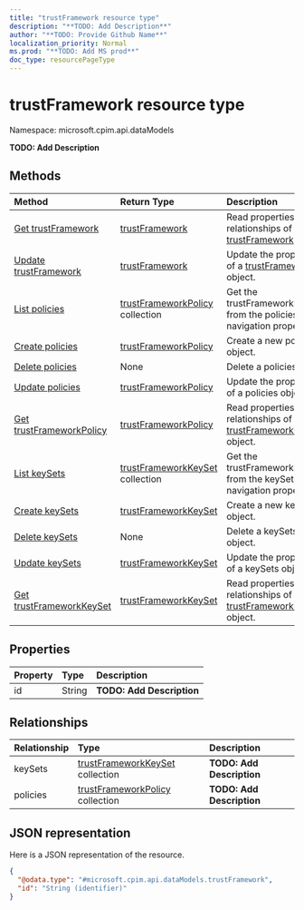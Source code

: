 ```yaml
---
title: "trustFramework resource type"
description: "**TODO: Add Description**"
author: "**TODO: Provide Github Name**"
localization_priority: Normal
ms.prod: "**TODO: Add MS prod**"
doc_type: resourcePageType
---
```


# trustFramework resource type


Namespace: microsoft.cpim.api.dataModels

**TODO: Add Description**

## Methods
|Method|Return Type|Description|
|:---|:---|:---|
|[Get trustFramework](../api/microsoft.cpim.api.datamodels-trustframework-get.md)|[trustFramework](../resources/microsoft.cpim.api.datamodels-trustframework.md)|Read properties and relationships of a [trustFramework](../resources/microsoft.cpim.api.datamodels-trustframework.md) object.|
|[Update trustFramework](../api/microsoft.cpim.api.datamodels-trustframework-update.md)|[trustFramework](../resources/microsoft.cpim.api.datamodels-trustframework.md)|Update the properties of a [trustFramework](../resources/microsoft.cpim.api.datamodels-trustframework.md) object.|
|[List policies](../api/microsoft.cpim.api.datamodels-trustframework-list-policies.md)|[trustFrameworkPolicy](../resources/microsoft.cpim.api.datamodels-trustframeworkpolicy.md) collection|Get the trustFrameworkPolicies from the policies navigation property.|
|[Create policies](../api/microsoft.cpim.api.datamodels-trustframework-post-policies.md)|[trustFrameworkPolicy](../resources/microsoft.cpim.api.datamodels-trustframeworkpolicy.md)|Create a new policies object.|
|[Delete policies](../api/microsoft.cpim.api.datamodels-trustframework-delete-policies.md)|None|Delete a policies object.|
|[Update policies](../api/microsoft.cpim.api.datamodels-trustframework-update-policies.md)|[trustFrameworkPolicy](../resources/microsoft.cpim.api.datamodels-trustframeworkpolicy.md)|Update the properties of a policies object.|
|[Get trustFrameworkPolicy](../api/microsoft.cpim.api.datamodels-trustframeworkpolicy-get.md)|[trustFrameworkPolicy](../resources/microsoft.cpim.api.datamodels-trustframeworkpolicy.md)|Read properties and relationships of a [trustFrameworkPolicy](../resources/microsoft.cpim.api.datamodels-trustframeworkpolicy.md) object.|
|[List keySets](../api/microsoft.cpim.api.datamodels-trustframework-list-keysets.md)|[trustFrameworkKeySet](../resources/microsoft.cpim.api.datamodels-trustframeworkkeyset.md) collection|Get the trustFrameworkKeySets from the keySets navigation property.|
|[Create keySets](../api/microsoft.cpim.api.datamodels-trustframework-post-keysets.md)|[trustFrameworkKeySet](../resources/microsoft.cpim.api.datamodels-trustframeworkkeyset.md)|Create a new keySets object.|
|[Delete keySets](../api/microsoft.cpim.api.datamodels-trustframework-delete-keysets.md)|None|Delete a keySets object.|
|[Update keySets](../api/microsoft.cpim.api.datamodels-trustframework-update-keysets.md)|[trustFrameworkKeySet](../resources/microsoft.cpim.api.datamodels-trustframeworkkeyset.md)|Update the properties of a keySets object.|
|[Get trustFrameworkKeySet](../api/microsoft.cpim.api.datamodels-trustframeworkkeyset-get.md)|[trustFrameworkKeySet](../resources/microsoft.cpim.api.datamodels-trustframeworkkeyset.md)|Read properties and relationships of a [trustFrameworkKeySet](../resources/microsoft.cpim.api.datamodels-trustframeworkkeyset.md) object.|

## Properties
|Property|Type|Description|
|:---|:---|:---|
|id|String|**TODO: Add Description**|

## Relationships
|Relationship|Type|Description|
|:---|:---|:---|
|keySets|[trustFrameworkKeySet](../resources/microsoft.cpim.api.datamodels-trustframeworkkeyset.md) collection|**TODO: Add Description**|
|policies|[trustFrameworkPolicy](../resources/microsoft.cpim.api.datamodels-trustframeworkpolicy.md) collection|**TODO: Add Description**|

## JSON representation
Here is a JSON representation of the resource.
<!-- {
  "blockType": "resource",
  "keyProperty": "id",
  "@odata.type": "microsoft.cpim.api.dataModels.trustFramework",
  "baseType": "",
  "openType": false
}
-->
``` json
{
  "@odata.type": "#microsoft.cpim.api.dataModels.trustFramework",
  "id": "String (identifier)"
}
```

